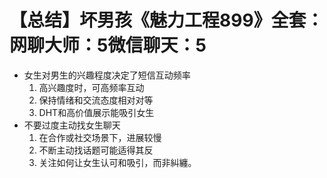 # 【总结】坏男孩《魅力工程899》全套：网聊大师：5微信聊天：5

-   女生对男生的兴趣程度决定了短信互动频率
    1.  高兴趣度时，可高频率互动
    2.  保持情绪和交流态度相对对等
    3.  DHT和高价值展示能吸引女生
-   不要过度主动找女生聊天
    1.  在合作或社交场景下，进展较慢
    2.  不断主动找话题可能适得其反
    3.  关注如何让女生认可和吸引，而非糾纏。